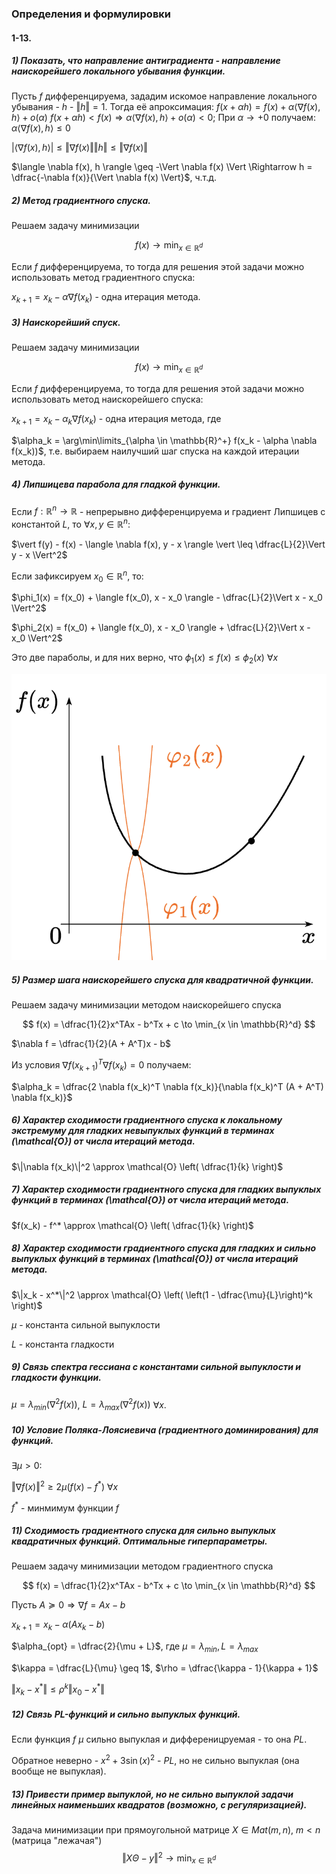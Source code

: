### Определения и формулировки
#### 1-13.

##### 1) Показать, что направление антиградиента - направление наискорейшего локального убывания функции.

Пусть $f$ дифференцируема, зададим искомое направление локального убывания - $h$ - $\Vert h \Vert = 1$.
Тогда её апроксимация: $f(x + \alpha h) = f(x) + \alpha \langle \nabla f(x), h \rangle + o(\alpha)$
$f(x + \alpha h) < f(x) \Rightarrow \alpha  \langle \nabla f(x), h \rangle + o(\alpha) < 0$;
При $\alpha \rightarrow +0$ получаем: $\alpha \langle \nabla f(x), h \rangle \leq 0$

$\vert \langle \nabla f(x), h \rangle \vert \leq \Vert \nabla f(x) \Vert \Vert h \Vert \leq \Vert \nabla f(x) \Vert$

$\langle \nabla f(x), h \rangle \geq -\Vert \nabla f(x) \Vert \Rightarrow h = \dfrac{-\nabla f(x)}{\Vert \nabla f(x) \Vert}$, ч.т.д.

##### 2)  Метод градиентного спуска.

Решаем задачу минимизации 

$$
f(x) \to \min_{x \in \mathbb{R}^d}
$$

Если $f$ дифференцируема, то тогда для решения этой задачи можно использовать метод градиентного спуска:

$x_{k + 1} = x_k - \alpha \nabla f(x_k)$ - одна итерация метода.

##### 3)  Наискорейший спуск.

Решаем задачу минимизации 

$$
f(x) \to \min_{x \in \mathbb{R}^d}
$$

Если $f$ дифференцируема, то тогда для решения этой задачи можно использовать метод наискорейшего спуска:

$x_{k + 1} = x_k - \alpha_k \nabla f(x_k)$ - одна итерация метода, где

$\alpha_k = \arg\min\limits_{\alpha \in \mathbb{R}^+} f(x_k - \alpha \nabla f(x_k))$, т.е. выбираем наилучший шаг спуска на каждой итерации метода.

##### 4) Липшицева парабола для гладкой функции.

Если $f: \mathbb{R}^n \rightarrow \mathbb{R}$ - непрерывно дифференцируема и градиент Липшицев с константой $L$, то $\forall x, y \in \mathbb{R}^n$:

$\vert f(y) - f(x) - \langle \nabla f(x), y - x \rangle \vert \leq \dfrac{L}{2}\Vert y - x \Vert^2$

Если зафиксируем $x_0 \in \mathbb{R}^n$, то:

$\phi_1(x) = f(x_0) + \langle f(x_0), x - x_0 \rangle - \dfrac{L}{2}\Vert x - x_0 \Vert^2$


$\phi_2(x) = f(x_0) + \langle f(x_0), x - x_0 \rangle + \dfrac{L}{2}\Vert x - x_0 \Vert^2$

Это две параболы, и для них верно, что $\phi_1(x) \leq f(x) \leq \phi_2(x)$ $\forall x$

![](parabola_L.png)

##### 5) Размер шага наискорейшего спуска для квадратичной функции.

Решаем задачу минимизации методом наискорейшего спуска

$$
f(x) = \dfrac{1}{2}x^TAx - b^Tx + с \to \min_{x \in \mathbb{R}^d}
$$

$\nabla f = \dfrac{1}{2}(A + A^T)x - b$

Из условия $\nabla f(x_{k + 1})^T \nabla f(x_k) = 0$ получаем:

$\alpha_k = \dfrac{2 \nabla f(x_k)^T \nabla f(x_k)}{\nabla f(x_k)^T (A + A^T) \nabla f(x_k)}$

##### 6) Характер сходимости градиентного спуска к локальному экстремуму для гладких невыпуклых функций в терминах \(\mathcal{O}\) от числа итераций метода.

$\|\nabla f(x_k)\|^2 \approx \mathcal{O} \left( \dfrac{1}{k} \right)$


##### 7) Характер сходимости градиентного спуска для гладких выпуклых функций в терминах \(\mathcal{O}\) от числа итераций метода.

$f(x_k) - f^* \approx  \mathcal{O} \left( \dfrac{1}{k} \right)$


##### 8) Характер сходимости градиентного спуска для гладких и сильно выпуклых функций в терминах \(\mathcal{O}\) от числа итераций метода.

$\|x_k - x^*\|^2 \approx \mathcal{O} \left( \left(1 - \dfrac{\mu}{L}\right)^k \right)$

$\mu$ - константа сильной выпуклости

$L$ - константа гладкости

##### 9) Связь спектра гессиана с константами сильной выпуклости и гладкости функции.

$\mu = \lambda_{min}(\nabla^2 f(x))$, $L = \lambda_{max}(\nabla^2 f(x))$ $\forall x$.

##### 10) Условие Поляка-Лоясиевича (градиентного доминирования) для функций.

$\exists \mu > 0$:

$\Vert \nabla f(x) \Vert^2 \geq 2\mu(f(x) - f^*)$ $\forall x$

$f^*$ - минмимум функции $f$

##### 11) Сходимость градиентного спуска для сильно выпуклых квадратичных функций. Оптимальные гиперпараметры.

Решаем задачу минимизации методом градиентного спуска

$$
f(x) = \dfrac{1}{2}x^TAx - b^Tx + с \to \min_{x \in \mathbb{R}^d}
$$

Пусть $A \succeq 0 \Rightarrow \nabla f = Ax - b$


$x_{k + 1} = x_k - \alpha (Ax_k - b)$

$\alpha_{opt} = \dfrac{2}{\mu + L}$, где $\mu = \lambda_{min}, L = \lambda_{max}$

$\kappa = \dfrac{L}{\mu} \geq 1$, $\rho = \dfrac{\kappa - 1}{\kappa + 1}$

$\Vert x_k - x^* \Vert \leq \rho^k \Vert x_0 - x^* \Vert$

##### 12) Связь PL-функций и сильно выпуклых функций.

Если функция $f$ $\mu$ сильно выпуклая и дифференицруемая - то она $PL$.

Обратное неверно - $x^2 + 3\sin(x)^2$ - $PL$, но не сильно выпуклая (она вообще не выпуклая).

##### 13) Привести пример выпуклой, но не сильно выпуклой задачи линейных наименьших квадратов (возможно, с регуляризацией).

Задача минимизации при прямоугольной матрице $X \in Mat(m, n)$, $m < n$ (матрица "лежачая")
$$
\Vert X \Theta - y \Vert^2 \to \min_{x \in \mathbb{R}^d}
$$